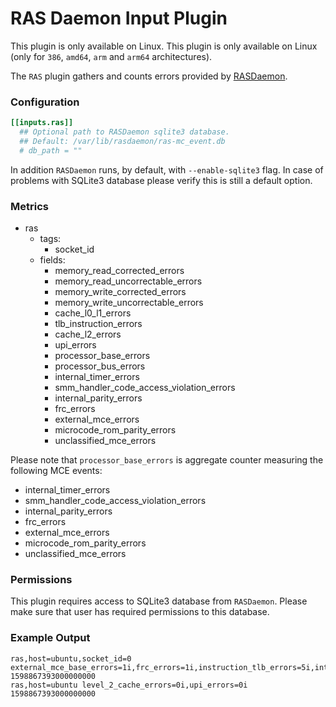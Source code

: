 # RAS Daemon Input Plugin

This plugin is only available on Linux.
This plugin is only available on Linux (only for `386`, `amd64`, `arm` and `arm64` architectures).

The `RAS` plugin gathers and counts errors provided by [RASDaemon](https://github.com/mchehab/rasdaemon).

### Configuration

```toml
[[inputs.ras]]
  ## Optional path to RASDaemon sqlite3 database.
  ## Default: /var/lib/rasdaemon/ras-mc_event.db
  # db_path = ""
```

In addition `RASDaemon` runs, by default, with `--enable-sqlite3` flag. In case of problems with SQLite3 database please verify this is still a default option.

### Metrics

- ras
  - tags:
    - socket_id
  - fields:
    - memory_read_corrected_errors
    - memory_read_uncorrectable_errors
    - memory_write_corrected_errors
    - memory_write_uncorrectable_errors
    - cache_l0_l1_errors
    - tlb_instruction_errors
    - cache_l2_errors
    - upi_errors
    - processor_base_errors
    - processor_bus_errors
    - internal_timer_errors
    - smm_handler_code_access_violation_errors
    - internal_parity_errors
    - frc_errors
    - external_mce_errors
    - microcode_rom_parity_errors
    - unclassified_mce_errors

Please note that `processor_base_errors` is aggregate counter measuring the following MCE events:
- internal_timer_errors
- smm_handler_code_access_violation_errors
- internal_parity_errors
- frc_errors
- external_mce_errors
- microcode_rom_parity_errors
- unclassified_mce_errors

### Permissions

This plugin requires access to SQLite3 database from `RASDaemon`. Please make sure that user has required permissions to this database.

### Example Output

```
ras,host=ubuntu,socket_id=0 external_mce_base_errors=1i,frc_errors=1i,instruction_tlb_errors=5i,internal_parity_errors=1i,internal_timer_errors=1i,l0_and_l1_cache_errors=7i,memory_read_corrected_errors=25i,memory_read_uncorrectable_errors=0i,memory_write_corrected_errors=5i,memory_write_uncorrectable_errors=0i,microcode_rom_parity_errors=1i,processor_base_errors=7i,processor_bus_errors=1i,smm_handler_code_access_violation_errors=1i,unclassified_mce_base_errors=1i 1598867393000000000
ras,host=ubuntu level_2_cache_errors=0i,upi_errors=0i 1598867393000000000
```
